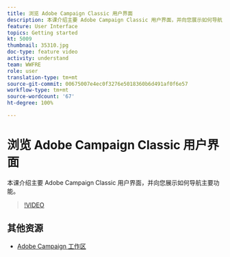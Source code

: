 ```yaml
---
title: 浏览 Adobe Campaign Classic 用户界面
description: 本课介绍主要 Adobe Campaign Classic 用户界面，并向您展示如何导航主要功能。
feature: User Interface
topics: Getting started
kt: 5009
thumbnail: 35310.jpg
doc-type: feature video
activity: understand
team: WWFRE
role: user
translation-type: tm+mt
source-git-commit: 00675007e4ec0f3276e5018360b6d491af0f6e57
workflow-type: tm+mt
source-wordcount: '67'
ht-degree: 100%

---
```



# 浏览 Adobe Campaign Classic 用户界面

本课介绍主要 Adobe Campaign Classic 用户界面，并向您展示如何导航主要功能。

>[!VIDEO](https://video.tv.adobe.com/v/35130?quality=12)

## 其他资源

* [Adobe Campaign 工作区](https://docs.adobe.com/content/help/zh-Hans/campaign-classic/using/getting-started/starting-with-adobe-campaign/adobe-campaign-workspace.html)
